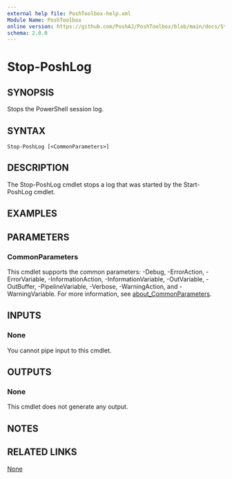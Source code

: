 ```yaml
---
external help file: PoshToolbox-help.xml
Module Name: PoshToolbox
online version: https://github.com/PoshAJ/PoshToolbox/blob/main/docs/Stop-PoshLog.md
schema: 2.0.0
---
```


# Stop-PoshLog

## SYNOPSIS
Stops the PowerShell session log.

## SYNTAX

```
Stop-PoshLog [<CommonParameters>]
```

## DESCRIPTION
The Stop-PoshLog cmdlet stops a log that was started by the Start-PoshLog cmdlet.

## EXAMPLES

## PARAMETERS

### CommonParameters
This cmdlet supports the common parameters: -Debug, -ErrorAction, -ErrorVariable, -InformationAction, -InformationVariable, -OutVariable, -OutBuffer, -PipelineVariable, -Verbose, -WarningAction, and -WarningVariable. For more information, see [about_CommonParameters](http://go.microsoft.com/fwlink/?LinkID=113216).

## INPUTS

### None
You cannot pipe input to this cmdlet.

## OUTPUTS

### None
This cmdlet does not generate any output.

## NOTES

## RELATED LINKS

[None]()
